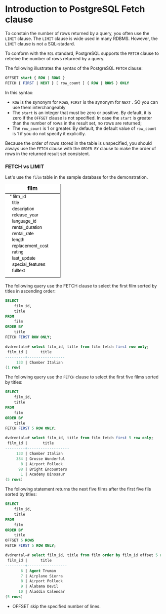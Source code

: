 # Introduction to PostgreSQL Fetch clause

To constain the number of rows returned by a query, you often use the `LIMIT` clause. The `LIMIT` clause is wide used in many RDBMS. However, the `LIMIT` clause is not a SQL-stadard.

To conform with the `SQL` standard, PostgreSQL supports the `FETCH` clause to retreive the number of rows returned by a query.

The following illustrates the syntax of the PostgreSQL `FETCH` clause:

```sql
OFFSET start { ROW | ROWS }
FETCH { FIRST | NEXT } [ row_count ] { ROW | ROWS } ONLY
```


In this syntax:

- `ROW` is the synonym for `ROWS`, `FIRST` is the synonym for `NEXT` . SO you can use them interchangeably
- The `start` is an integer that must be zero or positive. By default, it is zero if the `OFFSET` clause is not specified. In case the `start` is greater than the number of rows in the result set, no rows are returned;
- The `row_count` is 1 or greater. By default, the default value of `row_count` is 1 if you do not specify it explicitly.


Because the order of rows stored in the table is unspecified, you should always use the `FETCH` clause with the `ORDER BY` clause to make the order of rows in the returned result set consistent.

### FETCH vs LIMIT

Let's use the `film` table in the sample database for the demonstration.

![Film Table](../asset/fetch-1.png)

The following query use the FETCH clause to select the first film sorted by titles in ascending order:

```sql
SELECT
    film_id,
    title
FROM
    film
ORDER BY
    title 
FETCH FIRST ROW ONLY;
```

```sql
dvdrental=# select film_id, title from film fetch first row only;
 film_id |      title      
---------+-----------------
     133 | Chamber Italian
(1 row)

```

The following query use the `FETCH` clause to select the first five films sorted by titles:

```sql
SELECT
    film_id,
    title
FROM
    film
ORDER BY
    title 
FETCH FIRST 5 ROW ONLY;

```

```sql
dvdrental=# select film_id, title from film fetch first 5 row only;
 film_id |       title       
---------+-------------------
     133 | Chamber Italian
     384 | Grosse Wonderful
       8 | Airport Pollock
      98 | Bright Encounters
       1 | Academy Dinosaur
(5 rows)
```

The following statement returns the next five films after the first five fils sorted by titles:

```sql
SELECT
    film_id,
    title
FROM
    film
ORDER BY
    title 
OFFSET 5 ROWS 
FETCH FIRST 5 ROW ONLY; 

```

```sql
dvdrental=# select film_id, title from film order by film_id offset 5 rows fetch first 5 rows only;
 film_id |      title       
---------+------------------
       6 | Agent Truman
       7 | Airplane Sierra
       8 | Airport Pollock
       9 | Alabama Devil
      10 | Aladdin Calendar
(5 rows)

```

- OFFSET <number> skip the specified number of lines.